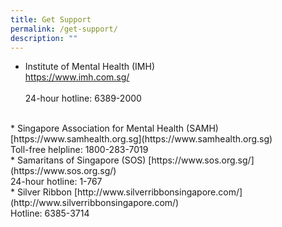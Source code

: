 ```yaml
---
title: Get Support
permalink: /get-support/
description: ""
---
```

* Institute of Mental Health (IMH)  
[https://www.imh.com.sg/  
](https://www.imh.com.sg/)<br>
24-hour hotline: 6389-2000
<br>
*   Singapore Association for Mental Health (SAMH)  
    [https://www.samhealth.org.sg](https://www.samhealth.org.sg)<br>
Toll-free helpline: 1800-283-7019
<br>
* Samaritans of Singapore (SOS)
[https://www.sos.org.sg/](https://www.sos.org.sg/)<br>
24-hour hotline: 1-767
<br>
* Silver Ribbon
[http://www.silverribbonsingapore.com/](http://www.silverribbonsingapore.com/)<br>
Hotline: 6385-3714